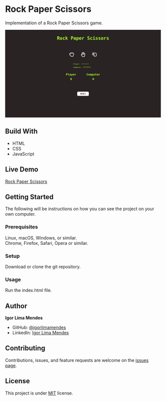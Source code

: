 # Rock Paper Scissors

Implementation of a Rock Paper Scissors game.

![Screenshot](assets/images/rock-paper-scissors.png)

## Build With

- HTML
- CSS
- JavaScript

## Live Demo

[Rock Paper Scissors](https://igorlimamendes.github.io/rock-paper-scissors/)

## Getting Started

The following will be instructions on how you can see the project on your own computer.

### Prerequisites
Linux, macOS, Windows, or similar.\
Chrome, Firefox, Safari, Opera or similar.

### Setup
Download or clone the git repository.

### Usage
Run the index.html file.

## Author

**Igor Lima Mendes**

- GitHub: [@igorlimamendes](https://github.com/igorlimamendes)
- LinkedIn: [Igor Lima Mendes](https://linkedin.com/in/igorlimamendes)

## Contributing

Contributions, issues, and feature requests are welcome on the [issues page](https://github.com/igorlimamendes/rock-paper-scissors/issues).

## License

This project is under [MIT](https://opensource.org/licenses/MIT) license.
